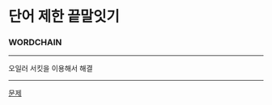 # 단어 제한 끝말잇기 
### WORDCHAIN

***
오일러 서킷을 이용해서 해결

***
[문제](https://algospot.com/judge/problem/read/WORDCHAIN)
